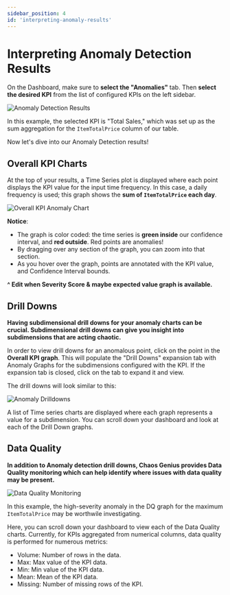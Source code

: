 ```yaml
---
sidebar_position: 4
id: 'interpreting-anomaly-results'
---
```


# Interpreting Anomaly Detection Results

On the Dashboard, make sure to **select the "Anomalies"** tab. Then **select the desired KPI** from the list of configured KPIs on the left sidebar.

![Anomaly Detection Results](/img/kpi-and-dashboard/anomaly-dashboard-overview.png)

In this example, the selected KPI is "Total Sales," which was set up as the sum aggregation for the `ItemTotalPrice` column of our table.

Now let's dive into our Anomaly Detection results!

## Overall KPI Charts

At the top of your results, a Time Series plot is displayed where each point displays the KPI value for the input time frequency. In this case, a daily frequency is used; this graph shows the **sum of `ItemTotalPrice` each day**.

![Overall KPI Anomaly Chart](/img/kpi-and-dashboard/anomaly-overall-kpi-chart.png)

**Notice**:

- The graph is color coded: the time series is **green inside** our confidence interval, and **red outside**. Red points are anomalies!
- By dragging over any section of the graph, you can zoom into that section.
- As you hover over the graph, points are annotated with the KPI value, and Confidence Interval bounds.

**^ Edit when Severity Score & maybe expected value graph is available.**

## Drill Downs

**Having subdimensional drill downs for your anomaly charts can be crucial. Subdimensional drill downs can give you insight into subdimensions that are acting chaotic.**

In order to view drill downs for an anomalous point, click on the point in the **Overall KPI graph**. This will populate the "Drill Downs" expansion tab with Anomaly Graphs for the subdimensions configured with the KPI. If the expansion tab is closed, click on the tab to expand it and view.

The drill downs will look similar to this:

![Anomaly Drilldowns](/img/kpi-and-dashboard/anomaly-drilldowns.png)

A list of Time series charts are displayed where each graph represents a value for a subdimension. You can scroll down your dashboard and look at each of the Drill Down graphs.

## Data Quality

**In addition to Anomaly detection drill downs, Chaos Genius provides Data Quality monitoring which can help identify where issues with data quality may be present.**

![Data Quality Monitoring](/img/kpi-and-dashboard/data-quality-monitoring.png)

In this example, the high-severity anomaly in the DQ graph for the maximum `ItemTotalPrice` may be worthwile investigating.

Here, you can scroll down your dashboard to view each of the Data Quality charts. Currently, for KPIs aggregated from numerical columns, data quality is performed for numerous metrics:

- Volume: Number of rows in the data.
- Max: Max value of the KPI data.
- Min: Min value of the KPI data.
- Mean: Mean of the KPI data.
- Missing: Number of missing rows of the KPI.
